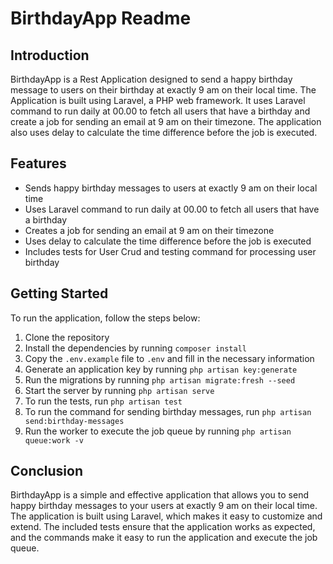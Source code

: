 # BirthdayApp Readme

## Introduction
BirthdayApp is a Rest Application designed to send a happy birthday message to users on their birthday at exactly 9 am on their local time. The Application is built using Laravel, a PHP web framework. It uses Laravel command to run daily at 00.00 to fetch all users that have a birthday and create a job for sending an email at 9 am on their timezone. The application also uses delay to calculate the time difference before the job is executed.

## Features
- Sends happy birthday messages to users at exactly 9 am on their local time
- Uses Laravel command to run daily at 00.00 to fetch all users that have a birthday
- Creates a job for sending an email at 9 am on their timezone
- Uses delay to calculate the time difference before the job is executed
- Includes tests for User Crud and testing command for processing user birthday

## Getting Started
To run the application, follow the steps below:

1. Clone the repository
2. Install the dependencies by running `composer install`
3. Copy the `.env.example` file to `.env` and fill in the necessary information
4. Generate an application key by running `php artisan key:generate`
5. Run the migrations by running `php artisan migrate:fresh --seed`
6. Start the server by running `php artisan serve`
7. To run the tests, run `php artisan test`
8. To run the command for sending birthday messages, run `php artisan send:birthday-messages`
9. Run the worker to execute the job queue by running `php artisan queue:work -v`

## Conclusion
BirthdayApp is a simple and effective application that allows you to send happy birthday messages to your users at exactly 9 am on their local time. The application is built using Laravel, which makes it easy to customize and extend. The included tests ensure that the application works as expected, and the commands make it easy to run the application and execute the job queue.
